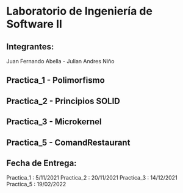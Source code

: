 # Laboratorio de Ingeniería de Software II

## Integrantes:
Juan Fernando Abella - Julian Andres Niño

## Practica_1 - Polimorfismo
## Practica_2 - Principios SOLID
## Practica_3 - Microkernel
## Practica_5 - ComandRestaurant


## Fecha de Entrega:
 Practica_1 :  5/11/2021
 Practica_2 : 20/11/2021 
 Practica_3 : 14/12/2021
 Practica_5 : 19/02/2022
